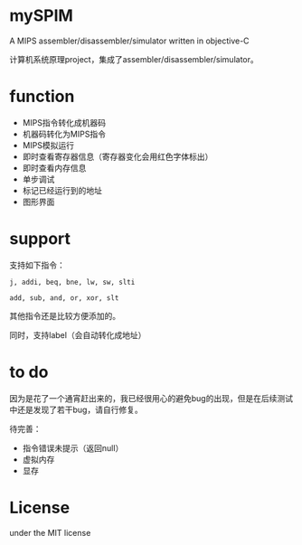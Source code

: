 mySPIM
======

A MIPS assembler/disassembler/simulator written in objective-C

计算机系统原理project，集成了assembler/disassembler/simulator。

# function

* MIPS指令转化成机器码
* 机器码转化为MIPS指令
* MIPS模拟运行
* 即时查看寄存器信息（寄存器变化会用红色字体标出）
* 即时查看内存信息
* 单步调试
* 标记已经运行到的地址
* 图形界面

# support
支持如下指令：

`j, addi, beq, bne, lw, sw, slti`

`add, sub, and, or, xor, slt`

其他指令还是比较方便添加的。

同时，支持label（会自动转化成地址）

# to do
因为是花了一个通宵赶出来的，我已经很用心的避免bug的出现，但是在后续测试中还是发现了若干bug，请自行修复。

待完善：

* 指令错误未提示（返回null）
* 虚拟内存
* 显存

# License
under the MIT license

